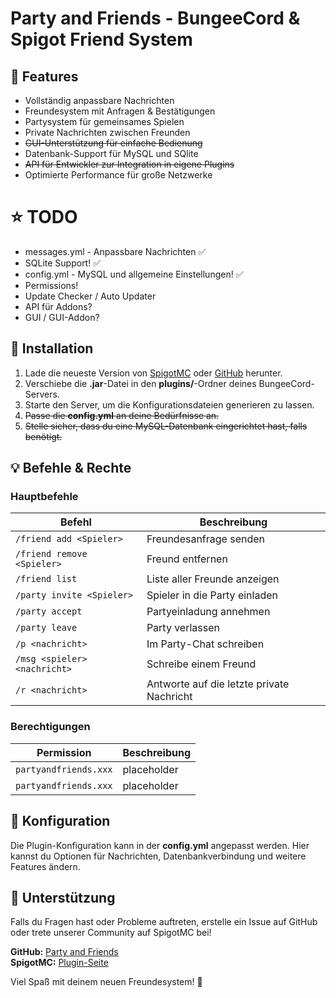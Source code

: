 # Party and Friends - BungeeCord & Spigot Friend System

## 🌟 Features

- Vollständig anpassbare Nachrichten
- Freundesystem mit Anfragen & Bestätigungen
- Partysystem für gemeinsames Spielen
- Private Nachrichten zwischen Freunden
- ~~GUI-Unterstützung für einfache Bedienung~~
- Datenbank-Support für MySQL und SQlite
- ~~API für Entwickler zur Integration in eigene Plugins~~
- Optimierte Performance für große Netzwerke

# ⭐ TODO

- messages.yml - Anpassbare Nachrichten ✅
- SQLite Support! ✅
- config.yml - MySQL und allgemeine Einstellungen! ✅
- Permissions!
- Update Checker / Auto Updater
- API für Addons?
- GUI / GUI-Addon?


## 📝 Installation

1. Lade die neueste Version von [SpigotMC](https://www.spigotmc.org/resources/party-friends.123475/) oder [GitHub](https://github.com/crackscout123/PartyAndFriends) herunter.
2. Verschiebe die **.jar**-Datei in den **plugins/**-Ordner deines BungeeCord-Servers.
3. Starte den Server, um die Konfigurationsdateien generieren zu lassen.
4. ~~Passe die **config.yml** an deine Bedürfnisse an.~~
5. ~~Stelle sicher, dass du eine MySQL-Datenbank eingerichtet hast, falls benötigt.~~

## 💡 Befehle & Rechte

### Hauptbefehle
| Befehl | Beschreibung |
|--------|-------------|
| `/friend add <Spieler>` | Freundesanfrage senden |
| `/friend remove <Spieler>` | Freund entfernen |
| `/friend list` | Liste aller Freunde anzeigen |
| `/party invite <Spieler>` | Spieler in die Party einladen |
| `/party accept` | Partyeinladung annehmen |
| `/party leave` | Party verlassen |
| `/p <nachricht>` | Im Party-Chat schreiben |
| `/msg <spieler> <nachricht>` | Schreibe einem Freund |
| `/r <nachricht>` | Antworte auf die letzte private Nachricht |

### Berechtigungen
| Permission | Beschreibung |
|------------|-------------|
| `partyandfriends.xxx` | placeholder |
| `partyandfriends.xxx` | placeholder |

## 🔧 Konfiguration

Die Plugin-Konfiguration kann in der **config.yml** angepasst werden. Hier kannst du Optionen für Nachrichten, Datenbankverbindung und weitere Features ändern.

## 💌 Unterstützung

Falls du Fragen hast oder Probleme auftreten, erstelle ein Issue auf GitHub oder trete unserer Community auf SpigotMC bei!

**GitHub:** [Party and Friends](https://github.com/crackscout123/PartyAndFriends)  
**SpigotMC:** [Plugin-Seite](https://www.spigotmc.org/resources/party-friends.123475/)

Viel Spaß mit deinem neuen Freundesystem! 🚀
